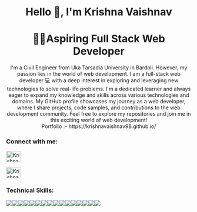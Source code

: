 <h1 align="center">Hello 👋, I'm Krishna Vaishnav</h1>
<h1 align="center"> 🙋‍♂️Aspiring Full Stack Web Developer</h1>

<p align="center">
I'm a Civil Engineer from Uka Tarsadia University in Bardoli. However, my passion lies in the world of web development. I am a full-stack web developer 💻 with a deep interest in exploring and leveraging new technologies to solve real-life problems. I'm a dedicated learner and always eager to expand my knowledge and skills across various technologies and domains. My GitHub profile showcases my journey as a web developer, where I share projects, code samples, and contributions to the web development community. Feel free to explore my repositories and join me in this exciting world of web development! 
 </br>
 Portfolio :- https://krishnavaishnav98.github.io/
</p> 

<h3 align="left">Connect with me:</h3>

<p align="left">
<a href="https://krishnavaishnav98.github.io/" target="blank"><img align="center" src="https://cdn-icons-png.flaticon.com/512/8208/8208468.png" alt="Krishna | Portfolio" height="30" width="40" /></a> 
  <p align="left" >
<a href="https://www.linkedin.com/in/krishna-vaishnav-707ab1144/" target="blank"><img align="center" src="https://raw.githubusercontent.com/rahuldkjain/github-profile-readme-generator/master/src/images/icons/Social/linked-in-alt.svg" alt="Krishna | LinkedIn" height="30" width="40" /></a>
</p>
</p>

<h3 align="left">Technical Skills:</h3>
<div style="display: flex;" gap="30px">
  <img src="https://img.shields.io/badge/Node.js-43853D?style=for-the-badge&logo=node.js&logoColor=white" /> 
  <img src="https://img.shields.io/badge/MongoDB-2e542d?style=for-the-badge&logo=mongodb&logoColor=white" />
  <img src="https://img.shields.io/badge/JavaScript-323330?style=for-the-badge&logo=javascript&logoColor=F7DF1E" /> 
  <img src="https://img.shields.io/badge/HTML5-E34F26?style=for-the-badge&logo=html5&logoColor=white" />
  <img src="https://img.shields.io/badge/CSS3-1572B6?style=for-the-badge&logo=css3&logoColor=white" /> 
  <img src="https://img.shields.io/badge/React-20232A?style=for-the-badge&logo=react&logoColor=61DAFB" />
  <img src="https://img.shields.io/badge/Redux-593D88?style=for-the-badge&logo=redux&logoColor=white" />
  <img src="https://img.shields.io/badge/Express.js-404D59?style=for-the-badge" />
  <img src="https://img.shields.io/badge/typescript-%23007ACC.svg?style=for-the-badge&logo=typescript&logoColor=white" />  
  <img src="https://img.shields.io/badge/chakra-%234ED1C5.svg?style=for-the-badge&logo=chakraui&logoColor=white" />
  <img src="https://img.shields.io/badge/React_Router-CA4245?style=for-the-badge&logo=react-router&logoColor=white" />
  <img src="https://img.shields.io/badge/Postman-FF6C37?style=for-the-badge&logo=postman&logoColor=white" />
  <img src="https://img.shields.io/badge/netlify-%23000000.svg?style=for-the-badge&logo=netlify&logoColor=#00C7B7" />
  <img src="https://img.shields.io/badge/GitHub-100000?style=for-the-badge&logo=github&logoColor=white" />
  <img src="https://img.shields.io/badge/Vercel-000000?style=for-the-badge&logo=vercel&logoColor=white" />
  <img src="https://img.shields.io/badge/Visual%20Studio%20Code-0078d7.svg?style=for-the-badge&logo=visual-studio-code&logoColor=white" />
</div>
